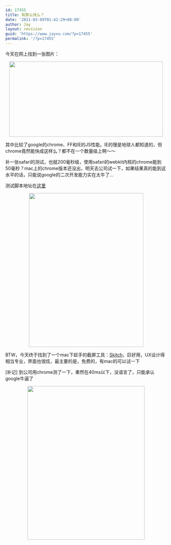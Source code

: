 ```yaml
---
id: 17455
title: 有那么快么？
date: '2021-03-09T01:42:29+08:00'
author: Jay
layout: revision
guid: 'https://www.jayxu.com/?p=17455'
permalink: '/?p=17455'
---
```


<p style="text-align: left;">今天在网上找到一张图片：</p>
<p style="text-align: center;"><a href="http://www.jayxu.com/log/wp-content/uploads/2008/09/cfm.gif"><img class="size-medium wp-image-724   aligncenter" title="cfm" src="http://www.jayxu.com/log/wp-content/uploads/2008/09/cfm.gif" alt="" width="480" height="235" /></a></p>

其中比较了google的chrome、FF和IE的JS性能。IE的慢是地球人都知道的，但chrome竟然能快成这样么？都不在一个数量级上啊～～

补一张safari的测试，也就200毫秒级，使用safari的webkit内核的chrome能到50毫秒？mac上的chrome版本还没出，明天去公司试一下，如果结果真的能到这水平的话，只能说google的二次开发能力实在太牛了…

测试脚本地址在<a href="http://wd-testnet.world-direct.at/mozilla/dhtml/funo/jsTimeTest.htm" target="_blank" rel="noopener">这里</a>
<p style="text-align: center;"><a href="http://www.jayxu.com/log/wp-content/uploads/2008/09/javascript-performance-test-1-1.png"><img class="size-medium wp-image-725 aligncenter" title="javascript-performance-test-1-1" src="http://www.jayxu.com/log/wp-content/uploads/2008/09/javascript-performance-test-1-1.png" alt="" width="357" height="480" /></a></p>

BTW，今天终于找到了一个mac下趁手的截屏工具：<a href="http://skitch.com/" target="_blank" rel="noopener">Skitch</a>，巨好用，UX设计得相当专业，界面也很炫，最主要的是，免费的，有mac的可以试一下

[补记] 到公司用chrome测了一下，果然在40ms以下，没语言了，只能承认google牛逼了
<p style="text-align: center;"><a href="http://www.jayxu.com/log/wp-content/uploads/2008/09/chrome.png"><img class="size-medium wp-image-729 aligncenter" title="chrome" src="http://www.jayxu.com/log/wp-content/uploads/2008/09/chrome.png" alt="" width="366" height="480" /></a></p>